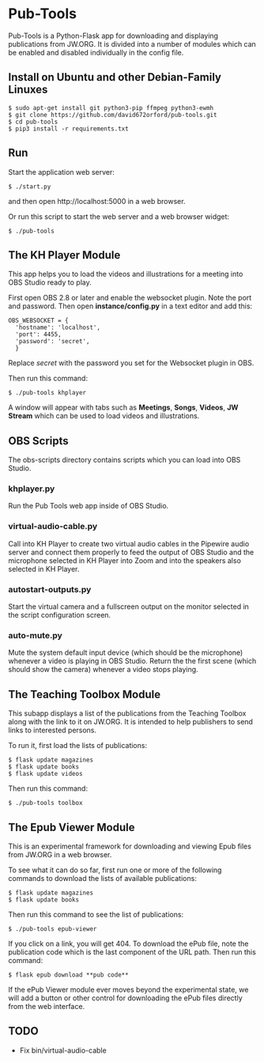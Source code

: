 # Pub-Tools

Pub-Tools is a Python-Flask app for downloading and displaying publications from
JW.ORG. It is divided into a number of modules which can be enabled and
disabled individually in the config file.

## Install on Ubuntu and other Debian-Family Linuxes

    $ sudo apt-get install git python3-pip ffmpeg python3-ewmh
    $ git clone https://github.com/david672orford/pub-tools.git
    $ cd pub-tools
    $ pip3 install -r requirements.txt

## Run

Start the application web server:

    $ ./start.py

and then open http://localhost:5000 in a web browser.

Or run this script to start the web server and a web browser widget:

    $ ./pub-tools

## The KH Player Module

This app helps you to load the videos and illustrations for a meeting into OBS
Studio ready to play.

First open OBS 2.8 or later and enable the websocket plugin. Note the port
and password. Then open **instance/config.py** in a text editor and add
this:

    OBS_WEBSOCKET = {
      'hostname': 'localhost',
      'port': 4455,
      'password': 'secret',
      }

Replace *secret* with the password you set for the Websocket plugin in OBS.

Then run this command:

    $ ./pub-tools khplayer

A window will appear with tabs such as **Meetings**, **Songs**,
**Videos**, **JW Stream** which can be used to load videos and illustrations.

## OBS Scripts

The obs-scripts directory contains scripts which you can load into OBS Studio.

### khplayer.py

Run the Pub Tools web app inside of OBS Studio.

### virtual-audio-cable.py

Call into KH Player to create two virtual audio cables in the Pipewire
audio server and connect them properly to feed the output of OBS Studio 
and the microphone selected in KH Player into Zoom and into the
speakers also selected in KH Player.

### autostart-outputs.py

Start the virtual camera and a fullscreen output on the monitor selected in
the script configuration screen.

### auto-mute.py

Mute the system default input device (which should be the microphone) whenever
a video is playing in OBS Studio. Return the the first scene (which should
show the camera) whenever a video stops playing.

## The Teaching Toolbox Module

This subapp displays a list of the publications from the Teaching Toolbox
along with the link to it on JW.ORG. It is intended to help publishers
to send links to interested persons.

To run it, first load the lists of publications:

    $ flask update magazines
    $ flask update books
    $ flask update videos

Then run this command:

    $ ./pub-tools toolbox

## The Epub Viewer Module

This is an experimental framework for downloading and viewing Epub files
from JW.ORG in a web browser.

To see what it can do so far, first run one or more of the following commands
to download the lists of available publications:

    $ flask update magazines
    $ flask update books

Then run this command to see the list of publications:

    $ ./pub-tools epub-viewer

If you click on a link, you will get 404. To download the ePub file, note the
publication code which is the last component of the URL path. Then run this
command:

    $ flask epub download **pub code**

If the ePub Viewer module ever moves beyond the experimental state, we will
add a button or other control for downloading the ePub files directly from
the web interface.

## TODO

* Fix bin/virtual-audio-cable

